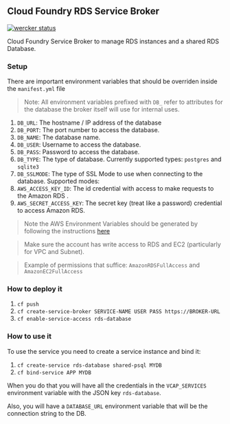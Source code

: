 ## Cloud Foundry RDS Service Broker

[![wercker status](https://app.wercker.com/status/cbe816f5ae3064d8de81cba5981f2eac/m "wercker status")](https://app.wercker.com/project/bykey/cbe816f5ae3064d8de81cba5981f2eac)

Cloud Foundry Service Broker to manage RDS instances and a shared RDS Database.

### Setup
There are important environment variables that should be overriden inside the `manifest.yml` file

> Note: All environment variables prefixed with `DB_` refer to attributes for the database the broker itself will use for internal uses.

1. `DB_URL`: The hostname / IP address of the database
1. `DB_PORT`: The port number to access the database.
1. `DB_NAME`: The database name.
1. `DB_USER`: Username to access the database.
1. `DB_PASS`: Password to access the database.
1. `DB_TYPE`: The type of database. Currently supported types: `postgres` and `sqlite3`
1. `DB_SSLMODE`: The type of SSL Mode to use when connecting to the database. Supported modes:
1. `AWS_ACCESS_KEY_ID`: The id credential with access to make requests to the Amazon RDS .
1. `AWS_SECRET_ACCESS_KEY`: The secret key (treat like a password) credential to access Amazon RDS.

> Note the AWS Environment Variables should be generated by following the instructions [here](http://docs.aws.amazon.com/AWSSimpleQueueService/latest/SQSGettingStartedGuide/AWSCredentials.html)

> Make sure the account has write access to RDS and EC2 (particularly for VPC and Subnet).

> Example of permissions that suffice: `AmazonRDSFullAccess` and `AmazonEC2FullAccess`

### How to deploy it

1. `cf push`
1. `cf create-service-broker SERVICE-NAME USER PASS https://BROKER-URL`
1. `cf enable-service-access rds-database`


### How to use it

To use the service you need to create a service instance and bind it:

1. `cf create-service rds-database shared-psql MYDB`
1. `cf bind-service APP MYDB`

When you do that you will have all the credentials in the 
`VCAP_SERVICES` environment variable with the JSON key `rds-database`.

Also, you will have a `DATABASE_URL` environment variable that will
be the connection string to the DB.
